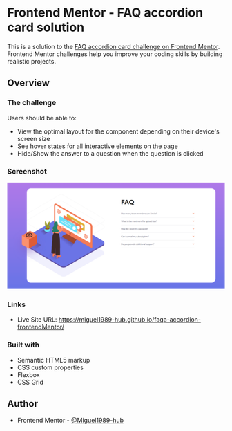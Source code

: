 # Frontend Mentor - FAQ accordion card solution

This is a solution to the [FAQ accordion card challenge on Frontend Mentor](https://www.frontendmentor.io/challenges/faq-accordion-card-XlyjD0Oam). Frontend Mentor challenges help you improve your coding skills by building realistic projects. 



## Overview

### The challenge

Users should be able to:

- View the optimal layout for the component depending on their device's screen size
- See hover states for all interactive elements on the page
- Hide/Show the answer to a question when the question is clicked

### Screenshot

![](./images/accordion.png)


### Links

- Live Site URL:  https://miguel1989-hub.github.io/faqa-accordion-frontendMentor/

### Built with

- Semantic HTML5 markup
- CSS custom properties
- Flexbox
- CSS Grid


## Author

- Frontend Mentor - [@Miguel1989-hub](https://www.frontendmentor.io/profile/Miguel1989-hub)
